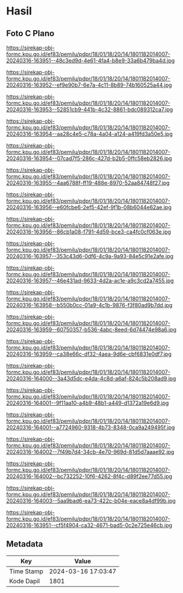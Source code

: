 # Hasil

## Foto C Plano

https://sirekap-obj-formc.kpu.go.id/ef83/pemilu/pdpr/18/01/18/20/14/1801182014007-20240316-163951--48c3ed9d-4e61-4fa4-b8e9-33a6b479ba4d.jpg

https://sirekap-obj-formc.kpu.go.id/ef83/pemilu/pdpr/18/01/18/20/14/1801182014007-20240316-163952--ef9e90b7-6e7a-4c11-8b89-74b160525a44.jpg

https://sirekap-obj-formc.kpu.go.id/ef83/pemilu/pdpr/18/01/18/20/14/1801182014007-20240316-163953--52851cb9-441b-4c32-8861-bdc089312ca7.jpg

https://sirekap-obj-formc.kpu.go.id/ef83/pemilu/pdpr/18/01/18/20/14/1801182014007-20240316-163954--aa28c4e5-c78a-4a04-a124-a419fd3a50e5.jpg

https://sirekap-obj-formc.kpu.go.id/ef83/pemilu/pdpr/18/01/18/20/14/1801182014007-20240316-163954--07cad7f5-286c-427d-b2b5-0ffc58eb2826.jpg

https://sirekap-obj-formc.kpu.go.id/ef83/pemilu/pdpr/18/01/18/20/14/1801182014007-20240316-163955--4aa6788f-ff19-488e-8970-52aa84748f27.jpg

https://sirekap-obj-formc.kpu.go.id/ef83/pemilu/pdpr/18/01/18/20/14/1801182014007-20240316-163956--e60fcbe6-2ef5-42ef-9f1b-08b6044e62ae.jpg

https://sirekap-obj-formc.kpu.go.id/ef83/pemilu/pdpr/18/01/18/20/14/1801182014007-20240316-163956--86cb1a08-f791-4d59-bce3-ca4fc0cf063e.jpg

https://sirekap-obj-formc.kpu.go.id/ef83/pemilu/pdpr/18/01/18/20/14/1801182014007-20240316-163957--353c43d6-0df6-4c9a-9a93-84e5c91e2afe.jpg

https://sirekap-obj-formc.kpu.go.id/ef83/pemilu/pdpr/18/01/18/20/14/1801182014007-20240316-163957--46e431ad-9633-4d2a-ac1e-a9c3cd2a7455.jpg

https://sirekap-obj-formc.kpu.go.id/ef83/pemilu/pdpr/18/01/18/20/14/1801182014007-20240316-163958--b550b0cc-01a9-4c1b-9876-f3f80ad9b7dd.jpg

https://sirekap-obj-formc.kpu.go.id/ef83/pemilu/pdpr/18/01/18/20/14/1801182014007-20240316-163959--60750357-b536-4abc-8eed-6d74474e98a6.jpg

https://sirekap-obj-formc.kpu.go.id/ef83/pemilu/pdpr/18/01/18/20/14/1801182014007-20240316-163959--ca38e66c-df32-4aea-9d6e-cbf6831e0df7.jpg

https://sirekap-obj-formc.kpu.go.id/ef83/pemilu/pdpr/18/01/18/20/14/1801182014007-20240316-164000--3a43d5dc-e4da-4c8d-a6af-824c5b208ad9.jpg

https://sirekap-obj-formc.kpu.go.id/ef83/pemilu/pdpr/18/01/18/20/14/1801182014007-20240316-164001--9f11aa10-a4b9-48b1-a449-d1372a19e6d9.jpg

https://sirekap-obj-formc.kpu.go.id/ef83/pemilu/pdpr/18/01/18/20/14/1801182014007-20240316-164001--a7724960-9318-4b73-8348-0ca9a249495f.jpg

https://sirekap-obj-formc.kpu.go.id/ef83/pemilu/pdpr/18/01/18/20/14/1801182014007-20240316-164002--7f49b7d4-34cb-4e70-969d-81d5d7aaae92.jpg

https://sirekap-obj-formc.kpu.go.id/ef83/pemilu/pdpr/18/01/18/20/14/1801182014007-20240316-164002--bc732252-10f6-4262-8f4c-d89f2ee77d55.jpg

https://sirekap-obj-formc.kpu.go.id/ef83/pemilu/pdpr/18/01/18/20/14/1801182014007-20240316-164003--5aa9bad6-ea73-422c-b04e-eace8a4df99b.jpg

https://sirekap-obj-formc.kpu.go.id/ef83/pemilu/pdpr/18/01/18/20/14/1801182014007-20240316-163951--cf5f4904-ca32-4671-bad5-0c2e725e46cb.jpg


## Metadata

| Key        | Value               |
| ---------- | ------------------- |
| Time Stamp | 2024-03-16 17:03:47 |
| Kode Dapil | 1801                |



